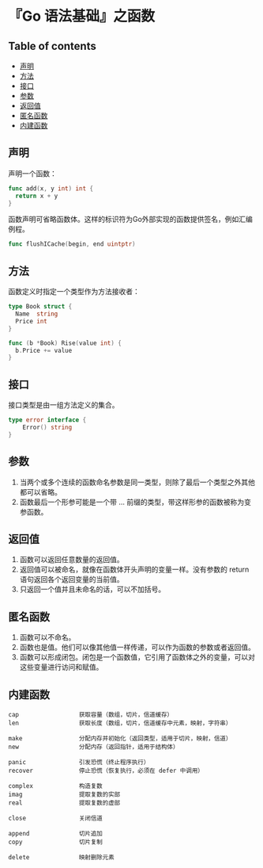 『Go 语法基础』之函数
=====================

Table of contents
-----------------

*   [声明](#声明)
*   [方法](#方法)
*   [接口](#接口)
*   [参数](#参数)
*   [返回值](#返回值)
*   [匿名函数](#匿名函数)
*   [内建函数](#内建函数)

## 声明

声明一个函数：

```go
func add(x, y int) int {
  return x + y
}
```

函数声明可省略函数体。这样的标识符为Go外部实现的函数提供签名，例如汇编例程。

```go
func flushICache(begin, end uintptr)
```

## 方法

函数定义时指定一个类型作为方法接收者：

```go
type Book struct {
  Name  string
  Price int
}

func (b *Book) Rise(value int) {
  b.Price += value
}
```

## 接口

接口类型是由一组方法定义的集合。

```go
type error interface {
    Error() string
}
```

## 参数

1.  当两个或多个连续的函数命名参数是同一类型，则除了最后一个类型之外其他都可以省略。
2.  函数最后一个形参可能是一个带 ... 前缀的类型，带这样形参的函数被称为变参函数。

## 返回值

1.  函数可以返回任意数量的返回值。
2.  返回值可以被命名，就像在函数体开头声明的变量一样。没有参数的 return 语句返回各个返回变量的当前值。
3.  只返回一个值并且未命名的话，可以不加括号。

## 匿名函数

1.  函数可以不命名。
2.  函数也是值。他们可以像其他值一样传递，可以作为函数的参数或者返回值。
3.  函数可以形成闭包。闭包是一个函数值，它引用了函数体之外的变量，可以对这些变量进行访问和赋值。

## 内建函数

```
cap                 获取容量（数组，切片，信道缓存）
len                 获取长度（数组，切片，信道缓存中元素，映射，字符串）

make                分配内存并初始化（返回类型，适用于切片，映射，信道）
new                 分配内存（返回指针，适用于结构体）

panic               引发恐慌（终止程序执行）
recover             停止恐慌（恢复执行，必须在 defer 中调用）

complex             构造复数
imag                提取复数的实部
real                提取复数的虚部

close               关闭信道

append              切片追加
copy                切片复制

delete              映射删除元素
```
